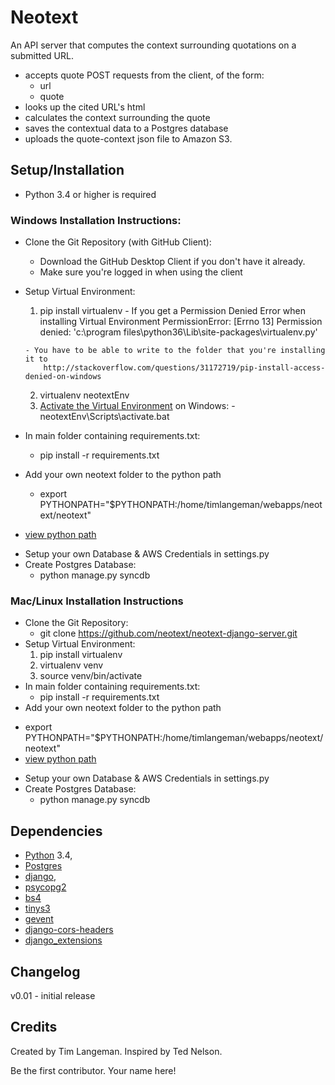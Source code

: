 Neotext
===============

An API server that computes the context surrounding quotations on a submitted URL.
  * accepts quote POST requests from the client, of the form:
     * url
     * quote
  * looks up the cited URL's html
  * calculates the context surrounding the quote
  * saves the contextual data to a Postgres database
  * uploads the quote-context json file to Amazon S3.

## Setup/Installation ##
  * Python 3.4 or higher is required

### Windows Installation Instructions: ###
  * Clone the Git Repository (with GitHub Client):
    - Download the GitHub Desktop Client if you don't have it already.
    - Make sure you're logged in when using the client
  * Setup Virtual Environment:
      1. pip install virtualenv
        - If you get a Permission Denied Error when installing Virtual Environment
          PermissionError: [Errno 13] Permission denied: 'c:\\program files\\python36\\Lib\\site-packages\\virtualenv.py'

        - You have to be able to write to the folder that you're installing it to
            http://stackoverflow.com/questions/31172719/pip-install-access-denied-on-windows

      2. virtualenv neotextEnv
      3. [Activate the Virtual Environment](http://stackoverflow.com/questions/8921188/issue-with-virtualenv-cannot-activate
) on Windows:
        - neotextEnv\Scripts\activate.bat

  * In main folder containing requirements.txt:
      - pip install -r requirements.txt
  * Add your own neotext folder to the python path
	 - export PYTHONPATH="$PYTHONPATH:/home/timlangeman/webapps/neotext/neotext"
   - [view python path](http://stackoverflow.com/questions/1489599/how-do-i-find-out-my-python-path-using-python)
  * Setup your own Database & AWS Credentials in settings.py
  * Create Postgres Database:
    - python manage.py syncdb

### Mac/Linux Installation Instructions ###
* Clone the Git Repository:
  - git clone https://github.com/neotext/neotext-django-server.git
* Setup Virtual Environment:
    1. pip install virtualenv
    2. virtualenv venv
    3. source venv/bin/activate
* In main folder containing requirements.txt:
    - pip install -r requirements.txt
* Add your own neotext folder to the python path
 - export PYTHONPATH="$PYTHONPATH:/home/timlangeman/webapps/neotext/neotext"
 - [view python path](http://stackoverflow.com/questions/1489599/how-do-i-find-out-my-python-path-using-python)
* Setup your own Database & AWS Credentials in settings.py
* Create Postgres Database:
  - python manage.py syncdb



## Dependencies ##
  * [Python](https://www.python.org/) 3.4,
  * [Postgres](https://www.postgresql.org/)
  * [django](https://www.djangoproject.com/),
  * [psycopg2](http://initd.org/psycopg/)
  * [bs4](https://www.crummy.com/software/BeautifulSoup/)
  * [tinys3](https://www.smore.com/labs/tinys3/)
  * [gevent](http://www.gevent.org/)
  * [django-cors-headers](https://github.com/ottoyiu/django-cors-headers/)  
  * [django_extensions](https://github.com/django-extensions/django-extensions)

## Changelog ##

v0.01 - initial release

## Credits ##
Created by Tim Langeman.  Inspired by Ted Nelson.

Be the first contributor.  Your name here!
